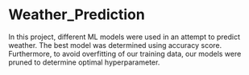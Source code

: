 # Weather_Prediction
In this project, different ML models were used in an attempt to predict weather. The best model was determined using accuracy score. Furthermore, to avoid overfitting of our training data, our models were pruned to determine optimal hyperparameter.
